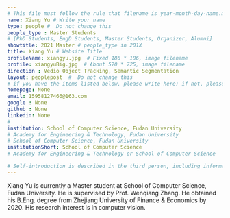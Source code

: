 ```yaml
---
# This file must follow the rule that filename is year-month-day-name.md .
name: Xiang Yu # Write your name
type: people #  Do not change this
people_type : Master Students
# [PhD Students, EngD Students, Master Students, Organizer, Alumni]
showtitle: 2021 Master # people_type in 201X
title: Xiang Yu # Website Title
profileName: xiangyu.jpg  # Fixed 186 * 186, image filename
profile: xiangyuBig.jpg  # About 570 * 725, image filename
direction : Vedio Object Tracking, Semantic Segmentation
layout: peoplepost  #  Do not change this
# if you have the items listed below, please write here; if not, please write None.
homepage: None
email: 15958127466@163.com
google : None
github : None
linkedin: None
# 
institution: School of Computer Science, Fudan University
# Academy for Engineering & Technology, Fudan University
# School of Computer Science, Fudan University
institutionShort: School of Computer Science
# Academy for Engineering & Technology or School of Computer Science

# Self-introduction is described in the third person, including information such as educational experience
---
```


Xiang Yu is currently a Master student at School of Computer Science, Fudan University. He is supervised by Prof. Wenqiang Zhang. He obtained his B.Eng. degree from Zhejiang University of Finance & Economics by 2020. His research interest is in computer vision.



 

